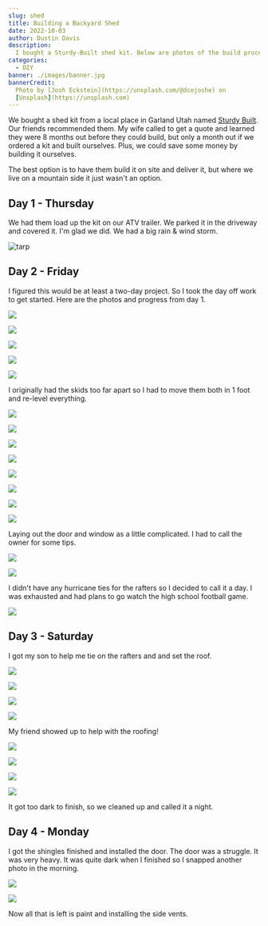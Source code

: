 ```yaml
---
slug: shed
title: Building a Backyard Shed
date: 2022-10-03
author: Dustin Davis
description:
  I bought a Sturdy-Built shed kit. Below are photos of the build process.
categories:
  - DIY
banner: ./images/banner.jpg
bannerCredit:
  Photo by [Josh Eckstein](https://unsplash.com/@dcejoshe) on
  [Unsplash](https://unsplash.com)
---
```


We bought a shed kit from a local place in Garland Utah named
[Sturdy Built](https://goo.gl/maps/SSEJowQbi5fqsXqa6). Our friends recommended
them. My wife called to get a quote and learned they were 8 months out before
they could build, but only a month out if we ordered a kit and built ourselves.
Plus, we could save some money by building it ourselves.

The best option is to have them build it on site and deliver it, but where we
live on a mountain side it just wasn't an option.

## Day 1 - Thursday

We had them load up the kit on our ATV trailer. We parked it in the driveway and
covered it. I'm glad we did. We had a big rain & wind storm.

![tarp](./images/tarp.jpg)

## Day 2 - Friday

I figured this would be at least a two-day project. So I took the day off work
to get started. Here are the photos and progress from day 1.

![](./images/1-0.jpg)

![](./images/1-0.1.jpg)

![](./images/1-1.jpg)

![](./images/1-2.jpg)

![](./images/1-3.jpg)

I originally had the skids too far apart so I had to move them both in 1 foot
and re-level everything.

![](./images/1-4.jpg)

![](./images/1-4.5.jpg)

![](./images/1-4.6.jpg)

![](./images/1-5.jpg)

![](./images/1-6.jpg)

![](./images/1-7.jpg)

![](./images/1-8.jpg)

![](./images/1-9.jpg)

Laying out the door and window as a little complicated. I had to call the owner
for some tips.

![](./images/1-10.jpg)

![](./images/1-11.jpg)

I didn't have any hurricane ties for the rafters so I decided to call it a day.
I was exhausted and had plans to go watch the high school football game.

![](./images/1-12.jpg)

## Day 3 - Saturday

I got my son to help me tie on the rafters and and set the roof.

![](./images/2-1.jpg)

![](./images/2-2.jpg)

![](./images/2-3.jpg)

![](./images/2-4.jpg)

My friend showed up to help with the roofing!

![](./images/2-5.jpg)

![](./images/2-6.jpg)

![](./images/2-7.jpg)

![](./images/2-8.jpg)

It got too dark to finish, so we cleaned up and called it a night.

## Day 4 - Monday

I got the shingles finished and installed the door. The door was a struggle. It
was very heavy. It was quite dark when I finished so I snapped another photo in
the morning.

![](./images/3-1.jpg)

![](./images/3-2.jpg)

Now all that is left is paint and installing the side vents.
